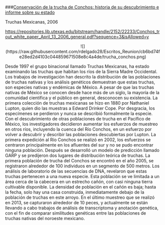 ###[Conservación de la trucha de Conchos: historia de su descubrimiento e informe sobre su estado](https://repositories.lib.utexas.edu/bitstream/handle/2152/22233/Conchos_trout_white_paper_April_13_2006_general.pdf?sequence=3&isAllowed=y)

Truchas Mexicanas, 2006

<https://repositories.lib.utexas.edu/bitstream/handle/2152/22233/Conchos_trout_white_paper_April_13_2006_general.pdf?sequence=3&isAllowed=y>


<center>![](https://raw.githubusercontent.com/rdelgado28/Escritos_Reunion/cb6bd74fe28ed2d4103c044859671508e8c4a4de/trucha_conchos.png)</center>

Desde 1997 el grupo binacional llamado Truchas Mexicanas, ha estado examinando las truchas que habitan los ríos de la Sierra Madre Occidental. Los trabajos de investigación han descrito la distribución de las poblaciones de truchas nativas y los análisis genéticos demuestran que estas truchas, son especies nativas y endémicas de México. A pesar de que las truchas nativas de México se conocen desde hace más de un siglo, la mayoría de la comunidad científica y el público en general, desconocen su existencia. La primera colección de truchas mexicanas se hizo en 1880 por Nathaniel Lupton, quien dio las muestras a Edward Drinker Cope. Por desgracia, los especímenes se perdieron y nunca se describió formalmente la especie. Con el descubrimiento de otras poblaciones de trucha en el Pacífico de México, los investigadores decidieron aumentar los esfuerzos de muestreo en otros ríos, incluyendo la cuenca del Río Conchos, en un esfuerzo por volver a descubrir y describir las poblaciones descubiertas por Lupton. La primera expedición al Río Conchos se realizó en 2002, los esfuerzos se centraron principalmente en los afluentes del sur y no se pudo encontrar ninguna población. Después se desarrolló un modelo de predicción llamado GARP y se predijeron dos lugares de distribución teórica de truchas. La primera población de trucha del Conchos se encontró en el año 2005, se registraron alrededor de 100 individuos en un segmento de 500 metros. Los análisis de laboratorio de las secuencias de DNA, revelaron que estas truchas pertenecen a una nueva especie. Esta población se ve limitada a un área cerca de la cabecera en un estrecho cañón, con casi ninguna tierra cultivable disponible. La densidad de población en el cañón es baja; hasta la fecha, solo hay una casa construida, inmediatamente debajo de la población de truchas en este arroyo. En el último muestreo que se realizó en 2013, se capturaron alrededor de 10 peces, y actualmente se están llevando a cabo trabajos de análisis de transcriptoma y anotación genética, con el fin de comparar similitudes genéticas entre las poblaciones de truchas nativas del noroeste mexicano.
